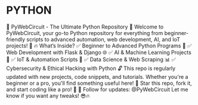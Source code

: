 # PYTHON
 🚀 PyWebCircuit - The Ultimate Python Repository 🐍  Welcome to PyWebCircuit, your go-to Python repository for everything from beginner-friendly scripts to advanced automation, web development, AI, and IoT projects! 🚀  🔥 What’s Inside? ✅ Beginner to Advanced Python Programs 📝 ✅ Web Development with Flask & Django 🌐 ✅ AI & Machine Learning Projects 🤖 ✅ IoT & Automation Scripts 📡 ✅ Data Science & Web Scraping 📊 ✅ Cybersecurity & Ethical Hacking with Python 🔓  This repo is regularly updated with new projects, code snippets, and tutorials. Whether you're a beginner or a pro, you'll find something useful here!  🌟 Star this repo, fork it, and start coding like a pro! 🚀  🔗 Follow for updates: @PyWebCircuit  Let me know if you want any tweaks! 😎🔥
